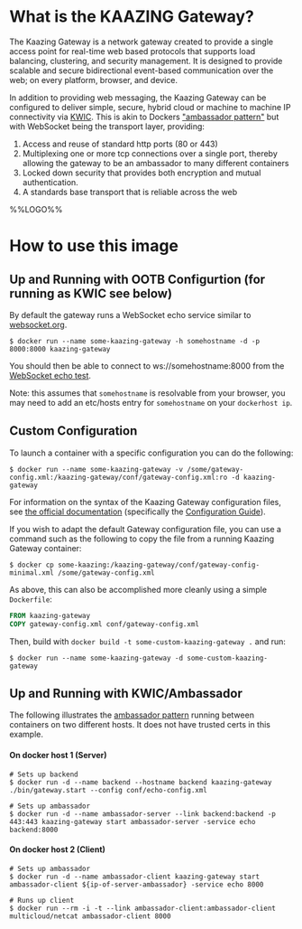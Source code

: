 # What is the KAAZING Gateway?

The Kaazing Gateway is a network gateway created to provide a single access point for real-time web based protocols that supports load balancing, clustering, and security management. It is designed to provide scalable and secure bidirectional event-based communication over the web; on every platform, browser, and device.

In addition to providing web messaging, the Kaazing Gateway can be configured to deliver simple, secure, hybrid cloud or machine to machine IP connectivity via [KWIC](http://kaazing.com/kwic/).  This is akin to Dockers ["ambassador pattern"](https://docs.docker.com/engine/admin/ambassador_pattern_linking/) but with WebSocket being the transport layer, providing:

1. Access and reuse of standard http ports (80 or 443)
2. Multiplexing one or more tcp connections over a single port, thereby allowing the gateway to be an ambassador to many different containers
3. Locked down security that provides both encryption and mutual authentication.
4. A standards base transport that is reliable across the web

%%LOGO%%

# How to use this image

## Up and Running with OOTB Configurtion (for running as KWIC see below)

By default the gateway runs a WebSocket echo service similar to [websocket.org](https://www.websocket.org/echo.html).

```console
$ docker run --name some-kaazing-gateway -h somehostname -d -p 8000:8000 kaazing-gateway
```

You should then be able to connect to ws://somehostname:8000 from the [WebSocket echo test](https://www.websocket.org/echo.html).

Note: this assumes that `somehostname` is resolvable from your browser, you may need to add an etc/hosts entry for `somehostname` on your `dockerhost ip`.

## Custom Configuration

To launch a container with a specific configuration you can do the following:

```console
$ docker run --name some-kaazing-gateway -v /some/gateway-config.xml:/kaazing-gateway/conf/gateway-config.xml:ro -d kaazing-gateway
```

For information on the syntax of the Kaazing Gateway configuration files, see [the official documentation](http://developer.kaazing.com/documentation/5.0/index.html) (specifically the [Configuration Guide](http://developer.kaazing.com/documentation/5.0/admin-reference/r_conf_elementindex.html)).

If you wish to adapt the default Gateway configuration file, you can use a command such as the following to copy the file from a running Kaazing Gateway container:

```console
$ docker cp some-kaazing:/kaazing-gateway/conf/gateway-config-minimal.xml /some/gateway-config.xml
```

As above, this can also be accomplished more cleanly using a simple `Dockerfile`:

```dockerfile
FROM kaazing-gateway
COPY gateway-config.xml conf/gateway-config.xml
```

Then, build with `docker build -t some-custom-kaazing-gateway .` and run:

```console
$ docker run --name some-kaazing-gateway -d some-custom-kaazing-gateway
```

## Up and Running with KWIC/Ambassador

The following illustrates the [ambassador pattern](https://docs.docker.com/engine/admin/ambassador_pattern_linking/) running between containers on two different hosts. It does not have trusted certs in this example.

#### On docker host 1 (Server)

```console
# Sets up backend
$ docker run -d --name backend --hostname backend kaazing-gateway ./bin/gateway.start --config conf/echo-config.xml

# Sets up ambassador
$ docker run -d --name ambassador-server --link backend:backend -p 443:443 kaazing-gateway start ambassador-server -service echo backend:8000
```

#### On docker host 2 (Client)

```console
# Sets up ambassador
$ docker run -d --name ambassador-client kaazing-gateway start ambassador-client ${ip-of-server-ambassador} -service echo 8000

# Runs up client
$ docker run --rm -i -t --link ambassador-client:ambassador-client multicloud/netcat ambassador-client 8000
```
